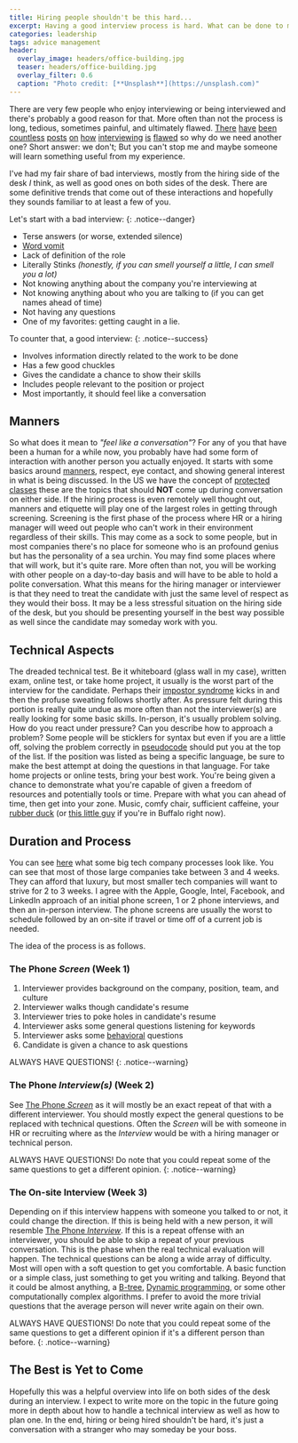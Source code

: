 ```yaml
---
title: Hiring people shouldn't be this hard...
excerpt: Having a good interview process is hard. What can be done to make it less painful for everyone?
categories: leadership
tags: advice management
header:
  overlay_image: headers/office-building.jpg
  teaser: headers/office-building.jpg
  overlay_filter: 0.6
  caption: "Photo credit: [**Unsplash**](https://unsplash.com)"
---
```


There are very few people who enjoy interviewing or being interviewed and there's probably a good reason for that.
More often than not the process is long, tedious, sometimes painful, and ultimately flawed.
[There](https://modelviewculture.com/pieces/technical-interviews-are-bullshit)
[have](http://business.stackoverflow.com/blog/why-a-good-interview-doesnt-always-guarantee-a-good-technical-hire)
[been](https://techcrunch.com/2015/03/21/the-terrible-technical-interview/)
[countless](http://www.fastcompany.com/660537/careers-why-traditional-job-interviews-dont-work)
[posts](https://micvog.com/2015/12/10/how-to-improve-the-flawed-interview-process/)
[on](https://news.ycombinator.com/item?id=12158214)
[how](https://www.quora.com/Why-is-the-hiring-process-becoming-ridiculous)
[interviewing](https://resources.workable.com/blog/tech-recruiting-aline-lerner)
[is](https://getvoip.com/blog/2016/01/13/tech-interview-process/)
[flawed](https://medium.com/@evnowandforever/f-you-i-quit-hiring-is-broken-bb8f3a48d324#.v6sem4c6p)
so why do we need another one? Short answer: we don't; But you can't stop me and maybe someone will learn something useful from my experience.

I've had my fair share of bad interviews, mostly from the hiring side of the desk _I_ think, as well as good ones on both sides of the desk.
There are some definitive trends that come out of these interactions and hopefully they sounds familiar to at least a few of you.

Let's start with a bad interview:
{: .notice--danger}

* Terse answers (or worse, extended silence)
* [Word vomit](https://www.npmjs.com/package/word-vomit)
* Lack of definition of the role
* Literally Stinks _(honestly, if you can smell yourself a little, I can smell you a lot)_
* Not knowing anything about the company you're interviewing at
* Not knowing anything about who you are talking to (if you can get names ahead of time)
* Not having any questions
* One of my favorites: getting caught in a lie.

To counter that, a good interview:
{: .notice--success}

* Involves information directly related to the work to be done
* Has a few good chuckles
* Gives the candidate a chance to show their skills
* Includes people relevant to the position or project
* Most importantly, it should feel like a conversation

## Manners

So what does it mean to _"feel like a conversation"_? For any of you that have been a human for a while now, you probably have had some form of interaction with another person you actually enjoyed. It starts with some basics around [manners](http://www.elegantwoman.org/emily-post-manners.html), respect, eye contact, and showing general interest in what is being discussed. In the US we have the concept of [protected classes](https://en.wikipedia.org/wiki/Protected_class) these are the topics that should **NOT** come up during conversation on either side. If the hiring process is even remotely well thought out, manners and etiquette will play one of the largest roles in getting through screening. Screening is the first phase of the process where HR or a hiring manager will weed out people who can't work in their environment regardless of their skills. This may come as a sock to some people, but in most companies there's no place for someone who is an profound genius but has the personality of a sea urchin. You may find some places where that will work, but it's quite rare. More often than not, you will be working with other people on a day-to-day basis and will have to be able to hold a polite conversation. What this means for the hiring manager or interviewer is that they need to treat the candidate with just the same level of respect as they would their boss. It may be a less stressful situation on the hiring side of the desk, but you should be presenting yourself in the best way possible as well since the candidate may someday work with you.

## Technical Aspects

The dreaded technical test. Be it whiteboard (glass wall in my case), written exam, online test, or take home project, it usually is the worst part of the interview for the candidate.
Perhaps their [impostor syndrome](https://en.wikipedia.org/wiki/Impostor_syndrome) kicks in and then the profuse sweating follows shortly after. As pressure felt during this portion is really quite undue as more often than not the interviewer(s) are really looking for some basic skills. In-person, it's usually problem solving. How do you react under pressure? Can you describe how to approach a problem? Some people will be sticklers for syntax but even if you are a little off, solving the problem correctly in [pseudocode](https://en.wikipedia.org/wiki/Pseudocode) should put you at the top of the list. If the position was listed as being a specific language, be sure to make the best attempt at doing the questions in that language. For take home projects or online tests, bring your best work. You're being given a chance to demonstrate what you're capable of given a freedom of resources and potentially tools or time. Prepare with what you can ahead of time, then get into your zone. Music, comfy chair, sufficient caffeine, your [rubber duck](https://en.wikipedia.org/wiki/Rubber_duck_debugging) (or [this little guy](http://buffalo.com/2016/07/06/news/viral-wny/61-foot-rubber-duck-coming-canalside-buffalo-worlds-largest/) if you're in Buffalo right now).

## Duration and Process

You can see [here](https://getvoip.com/blog/2016/01/13/tech-interview-process/) what some big tech company processes look like. You can see that most of those large companies take between 3 and 4 weeks. They can afford that luxury, but most smaller tech companies will want to strive for 2 to 3 weeks. I agree with the Apple, Google, Intel, Facebook, and LinkedIn approach of an initial phone screen, 1 or 2 phone interviews, and then an in-person interview. The phone screens are usually the worst to schedule followed by an on-site if travel or time off of a current job is needed.

The idea of the process is as follows.

### The Phone *Screen* (Week 1)

1. Interviewer provides background on the company, position, team, and culture
1. Interviewer walks though candidate's resume
1. Interviewer tries to poke holes in candidate's resume
1. Interviewer asks some general questions listening for keywords
1. Interviewer asks some [behavioral](http://theinterviewguys.com/behavioral-interview-questions-and-answers-101/) questions
1. Candidate is given a chance to ask questions

ALWAYS HAVE QUESTIONS!
{: .notice--warning}

### The Phone *Interview(s)* (Week 2)

See [The Phone *Screen*](#the-phone-screen) as it will mostly be an exact repeat of that with a different interviewer. You should mostly expect the general questions to be replaced with technical questions. Often the *Screen* will be with someone in HR or recruiting where as the *Interview* would be with a hiring manager or technical person.

ALWAYS HAVE QUESTIONS! Do note that you could repeat some of the same questions to get a different opinion.
{: .notice--warning}

### The On-site Interview (Week 3)

Depending on if this interview happens with someone you talked to or not, it could change the direction. If this is being held with a new person, it will resemble [The Phone *Interview*](#the-phone-interview). If this is a repeat offense with an interviewer, you should be able to skip a repeat of your previous conversation. This is the phase when the real technical evaluation will happen. The technical questions can be along a wide array of difficulty. Most will open with a soft question to get you comfortable. A basic function or a simple class, just something to get you writing and talking. Beyond that it could be almost anything, a [B-tree](https://en.wikipedia.org/wiki/B-tree), [Dynamic programming](https://en.wikipedia.org/wiki/Dynamic_programming), or some other computationally complex algorithms. I prefer to avoid the more trivial questions that the average person will never write again on their own.

ALWAYS HAVE QUESTIONS! Do note that you could repeat some of the same questions to get a different opinion if it's a different person than before.
{: .notice--warning}

## The Best is Yet to Come
Hopefully this was a helpful overview into life on both sides of the desk during an interview. I expect to write more on the topic in the future going more in depth about how to handle a technical interview as well as how to plan one. In the end, hiring or being hired shouldn't be hard, it's just a conversation with a stranger who may someday be your boss.
